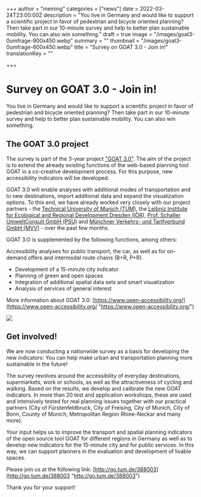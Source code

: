 +++
author = "meining"
categories = ["news"]
date = 2022-03-24T23:00:00Z
description = "You live in Germany and would like to support a scientific project in favor of pedestrian and bicycle oriented planning? Then take part in our 10-minute survey and help to better plan sustainable mobility. You can also win something."
draft = true
image = "/images/goat3-0umfrage-900x450.webp"
summary = ""
thumbnail = "/images/goat3-0umfrage-600x450.webp"
title = "Survey on GOAT 3.0 - Join in!"
translationKey = ""

+++
# Survey on GOAT 3.0 - Join in!

You live in Germany and would like to support a scientific project in favor of pedestrian and bicycle oriented planning? Then take part in our 10-minute survey and help to better plan sustainable mobility. You can also win something.

## The GOAT 3.0 project

The survey is part of the 3-year project ["GOAT 3.0"](en/posts/2021-12-28-goat3_0/ "What is GOAT 3.0?"). The aim of the project is to extend the already existing functions of the web-based planning tool GOAT in a co-creative development process. For this purpose, new accessibility indicators will be developed.

GOAT 3.0 will enable analyses with additional modes of transportation and to new destinations, import additional data and expand the visualization options. To this end, we have already worked very closely with our project partners - the [Technical University of Munich (TUM)](https://www.mos.ed.tum.de/en/sv/homepage/), the [Leibniz Institute for Ecological and Regional Development Dresden (IÖR)](https://www.ioer.de/), [Prof. Schaller UmweltConsult GmbH (PSU)](https://www.psu-schaller.de/) and [Münchner Verkehrs- und Tarifverbund GmbH (MVV)](https://www.mvv-muenchen.de/) - over the past few months.

GOAT 3.O is supplemented by the following functions, among others:

Accessibility analyses for public transport, the car, as well as for on-demand offers and intermodal route chains (B+R, P+R).

* Development of a 15-minute city indicator
* Planning of green and open spaces
* Integration of additional spatial data sets and smart visualization
* Analysis of services of general interest

More information about GOAT 3.0: [https://www.open-accessibility.org/](https://www.open-accessibility.org/ "https://www.open-accessibility.org/")

![](/images/goat3-0blogin-1.webp)

## Get involved!

We are now conducting a nationwide survey as a basis for developing the new indicators: You can help make urban and transportation planning more sustainable in the future!

The survey revolves around the accessibility of everyday destinations, supermarkets, work or schools, as well as the attractiveness of cycling and walking. Based on the results, we develop and calibrate the new GOAT indicators. In more than 20 test and application workshops, these are used and intensively tested for real planning issues together with our practical partners (City of Fürstenfeldbruck, City of Freising, City of Munich, City of Bonn, County of Munich, Metropolitan Region Rhine-Neckar and many more).

Your input helps us to improve the transport and spatial planning indicators of the open source tool GOAT for different regions in Germany as well as to develop new indicators for the 15-minute city and for public services. In this way, we can support planners in the evaluation and development of livable spaces.

Please join us at the following link: [http://go.tum.de/388003](http://go.tum.de/388003 "http://go.tum.de/388003")

Thank you for your support!